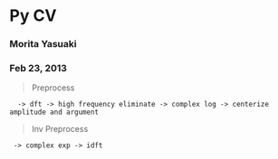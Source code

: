 Py CV
=====

### Morita Yasuaki
### Feb 23, 2013

> Preprocess

```
  -> dft -> high frequency eliminate -> complex log -> centerize amplitude and argument
```

> Inv Preprocess

```
 -> complex exp -> idft
```


